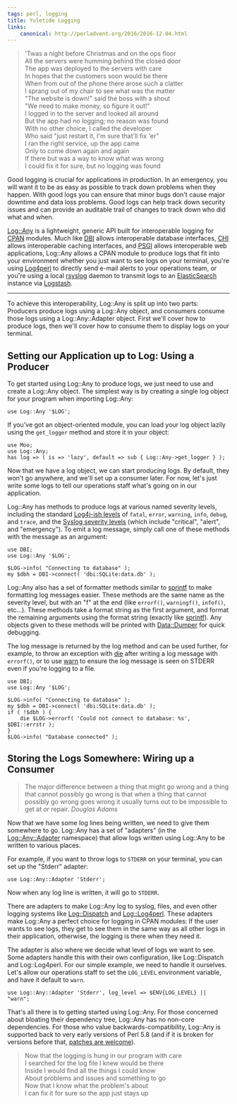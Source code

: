 ```yaml
---
tags: perl, logging
title: Yuletide Logging
links:
    canonical: http://perladvent.org/2016/2016-12-04.html
---
```


> 'Twas a night before Christmas and on the ops floor  
> All the servers were humming behind the closed door  
> The app was deployed to the servers with care  
> In hopes that the customers soon would be there  
> When from out of the phone there arose such a clatter  
> I sprang out of my chair to see what was the matter  
> "The website is down!" said the boss with a shout  
> "We need to make money, so figure it out!"  
> I logged in to the server and looked all around  
> But the app had no logging; no reason was found  
> With no other choice, I called the developer  
> Who said "just restart it, I'm sure that'll fix 'er"  
> I ran the right service, up the app came  
> Only to come down again and again  
> If there but was a way to know what was wrong  
> I could fix it for sure, but no logging was found

Good logging is crucial for applications in production. In an emergency,
you will want it to be as easy as possible to track down problems when
they happen. With good logs you can ensure that minor bugs don't cause
major downtime and data loss problems. Good logs can help track down
security issues and can provide an auditable trail of changes to track
down who did what and when.

[Log::Any](http://metacpan.org/pod/Log::Any) is a lightweight, generic API built for interoperable
logging for [CPAN](http://cpan.org) modules. Much like
[DBI](http://dbi.perl.org) allows interoperable database interfaces,
[CHI](http://metacpan.org/pod/CHI) allows interoperable caching
interfaces, and [PSGI](http://plackperl.org) allows interoperable web
applications, Log::Any allows a CPAN module to produce logs that fit
into your environment whether you just want to see logs on your
terminal, you're using [Log4perl](http://mschilli.github.io/log4perl/)
to directly send e-mail alerts to your operations team, or you're using
a local [rsyslog](http://www.rsyslog.com) daemon to transmit logs to an
[ElasticSearch](https://www.elastic.co/products/elasticsearch) instance
via [Logstash](https://www.elastic.co/products/logstash).

---

To achieve this interoperability, Log::Any is split up into two parts:
Producers produce logs using a Log::Any object, and consumers consume those
logs using a Log::Any::Adapter object. First we'll cover how to produce logs,
then we'll cover how to consume them to display logs on your terminal.

## Setting our Application up to Log: Using a Producer

To get started using Log::Any to produce logs, we just need to use and create a
Log::Any object. The simplest way is by creating a single log object for your
program when importing Log::Any:

    use Log::Any '$LOG';

If you've got an object-oriented module, you can load your log object lazily
using the `get_logger` method and store it in your object:

    use Moo;
    use Log::Any;
    has log => ( is => 'lazy', default => sub { Log::Any->get_logger } );

Now that we have a log object, we can start producing logs. By default, they
won't go anywhere, and we'll set up a consumer later. For now, let's just write
some logs to tell our operations staff what's going on in our application.

Log::Any has methods to produce logs at various named severity levels,
including the standard [Log4j-ish
levels](https://en.wikipedia.org/wiki/Log4j#Log4j_Log_Levels) of `fatal`,
`error`, `warning`, `info`, `debug`, and `trace`, and the [Syslog
severity levels](https://en.wikipedia.org/wiki/Syslog#Severity_level)
(which include "critical", "alert", and "emergency"). To emit a log
message, simply call one of these methods with the message as an
argument:

    use DBI;
    use Log::Any '$LOG';

    $LOG->info( "Connecting to database" );
    my $dbh = DBI->connect( 'dbi:SQLite:data.db' );

Log::Any also has a set of formatter methods similar to
[sprintf](http://perldoc.perl.org/functions/sprintf.html) to make formatting
log messages easier. These methods are the same name as the severity level, but
with an "f" at the end (like `errorf()`, `warningf()`, `infof()`, etc...).
These methods take a format string as the first argument, and format the
remaining arguments using the format string (exactly like
[sprintf](http://perldoc.perl.org/functions/sprintf.html)). Any objects given
to these methods will be printed with
[Data::Dumper](http://perldoc.perl.org/Data/Dumper.html) for quick debugging.

The log message is returned by the log method and can be used further, for
example, to throw an exception with
[die](http://perldoc.perl.org/functions/die.html) after writing a log message
with `errorf()`, or to use [warn](http://perldoc.perl.org/functions/warn.html)
to ensure the log message is seen on STDERR even if you're logging to a file.

    use DBI;
    use Log::Any '$LOG';

    $LOG->info( "Connecting to database" );
    my $dbh = DBI->connect( 'dbi:SQLite:data.db' );
    if ( !$dbh ) {
        die $LOG->errorf( 'Could not connect to database: %s', $DBI::errstr );
    }
    $LOG->info( "Database connected" );

## Storing the Logs Somewhere: Wiring up a Consumer

> The major difference between a thing that might go wrong and a thing that
> cannot possibly go wrong is that when a thing that cannot possibly go wrong
> goes wrong it usually turns out to be impossible to get at or repair.
> <cite>Douglas Adams</cite>

Now that we have some log lines being written, we need to give them somewhere
to go. Log::Any has a set of "adapters" (in the
[Log::Any::Adapter](http://metacpan.org/pod/Log::Any::Adapter) namespace) that
allow logs written using Log::Any to be written to various places.

For example, if you want to throw logs to `STDERR` on your terminal,
you can set up the "Stderr" adapter:

    use Log::Any::Adapter 'Stderr';

Now when any log line is written, it will go to `STDERR`.

There are adapters to make Log::Any log to syslog, files, and even other
logging systems like [Log::Dispatch](http://metacpan.org/pod/Log::Dispatch) and
[Log::Log4perl](http://metacpan.org/pod/Log::Log4perl). These adapters make
Log::Any a perfect choice for logging in CPAN modules: If the user wants to see
logs, they get to see them in the same way as all other logs in their
application, otherwise, the logging is there when they need it.

The adapter is also where we decide what level of logs we want to see.
Some adapters handle this with their own configuration, like
Log::Dispatch and Log::Log4perl. For our simple example, we need to
handle it ourselves. Let's allow our operations staff to set the
`LOG_LEVEL` environment variable, and have it default to `warn`.

    use Log::Any::Adapter 'Stderr', log_level => $ENV{LOG_LEVEL} || "warn";

That's all there is to getting started using Log::Any. For those concerned
about bloating their dependency tree, Log::Any has no non-core dependencies.
For those who value backwards-compatibility, Log::Any is supported back to very
early versions of Perl 5.8 (and if it is broken for versions before that,
[patches are welcome](http://github.com/preaction/Log-Any)).

> Now that the logging is hung in our program with care  
> I searched for the log file I knew would be there  
> Inside I would find all the things I could know  
> About problems and issues and something to go  
> Now that I know what the problem's about  
> I can fix it for sure so the app just stays up

